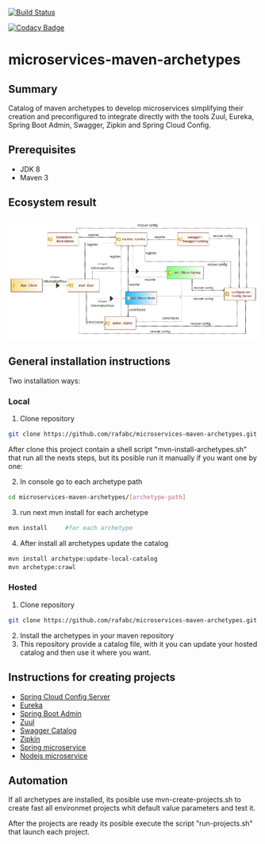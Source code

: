 [![Build Status](https://travis-ci.org/rafabc/microservices-maven-archetypes.svg?branch=master)](https://travis-ci.org/rafabc/microservices-maven-archetypes)

[![Codacy Badge](https://api.codacy.com/project/badge/Grade/91ca599b594547b793a8e082a6786f87)](https://www.codacy.com/app/rafabc1979/microservices-maven-archetypes?utm_source=github.com&amp;utm_medium=referral&amp;utm_content=rafabc/microservices-maven-archetypes&amp;utm_campaign=Badge_Grade)


microservices-maven-archetypes
======================================

Summary
-------
Catalog of maven archetypes to develop microservices simplifying their creation and preconfigured to integrate directly with the tools Zuul, 
Eureka, Spring Boot Admin, Swagger, Zipkin and Spring Cloud Config.

Prerequisites
-------------

- JDK 8
- Maven 3

Ecosystem result
-------
![Alt text](docs/archetypes.jpg?raw=true "Ecosystem")


General installation instructions
-------------
Two installation ways:

### Local


1. Clone repository
```bash
git clone https://github.com/rafabc/microservices-maven-archetypes.git
```

After clone this project contain a shell script "mvn-install-archetypes.sh" that run all the nexts steps, but its posible run it manually if you want one by one:


2. In console go to each archetype path
```bash
cd microservices-maven-archetypes/[archetype-path]
```
3. run next mvn install for each archetype
```bash
mvn install 	#for each archetype
```
4. After install all archetypes update the catalog
```bash
mvn install archetype:update-local-catalog
mvn archetype:crawl
```

### Hosted

1. Clone repository
```bash
git clone https://github.com/rafabc/microservices-maven-archetypes.git
```
2. Install the archetypes in your maven repository
3. This repository provide a catalog file, with it you can update your hosted catalog and then use it where you want.


Instructions for creating projects
------
- [Spring Cloud Config Server](./archetype-config-server/)
- [Eureka](./archetype-eureka/)
- [Spring Boot Admin](./archetype-springbootadmin/)
- [Zuul](./archetype-zuul/)
- [Swagger Catalog](./archetype-swagger-catalog/)
- [Zipkin](./archetype-zipkin/)
- [Spring microservice](./archetype-microservice-spring/)
- [Nodejs microservice](./archetype-microservice-nodejs/)


Automation
-------
If all archetypes are installed, its posible use mvn-create-projects.sh to create fast all environmet projects whit default value parameters and test it.

After the projects are ready its posible execute the script "run-projects.sh" that launch each project.